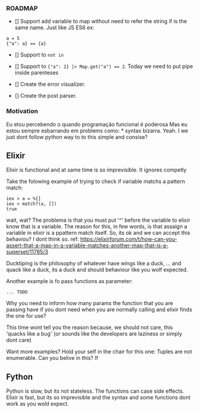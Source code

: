 ### ROADMAP
- [] Support add variable to map without need to refer the string if is the same name. Just like JS ES6
ex: 
```
a = 5
{"a": a} == {a}
```
- [] Support to `not in` 

- [] Support to `{"a": 2} |> Map.get("a") == 2`. Today we need to put pipe inside parenteses

- [] Create the error visualizer.

- [] Create the post parser.

### Motivation
Eu etou percebendo o quando programação funcional é poderosa
Mas eu estou sempre esbarrando em problems como:
    * syntax bizarra. Yeah. I we just dont follow python way to to this simple and consise?
    
## Elixir
Elixir is functional and at same time is so imprevisible.
It ignores competly 

Take the folowing example of trying to check if variable matchs a pattern match:
```
iex > a = %{}
iex > match?(a, [])
true
```
wait, wat?
The problema is that you must put '^' before the variable to elixir know that is a variable.
The reason for this, in few words, is that assaign a variable in elixir is a ppattern match itself.
So, its ok and we can accept this behaviou? I dont think so.
ref: https://elixirforum.com/t/how-can-you-assert-that-a-map-in-a-variable-matches-another-map-that-is-a-superset/11785/3

Ducktiping is the philosophy of whatever have wings like a duck, ... and quack like a duck, 
its a duck and should behaviour like you wolf expected.

Another example is fo pass functions as parameter:
   ```
... TODO
```

Why you need to inform how many params the function that you are passing have
if you dont need when you are normally calling and elixir finds the one for use?

This time wont tell you the reason because, we should not care, this 'quacks like a bug' 
(or sounds like the developers are laziness or simply dont care)


Want more examples? Hold your self in the chair for this one:
Tuples are not enumerable. Can you belive in this? 
If 

## Fython
Python is slow, but its not stateless. The functions can case side effects. 
Elixir is fast, but its so imprevisible and the syntax and some functions dont work as you wold expect.  

